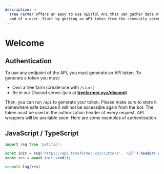 ```yaml
---
description: >-
  Tree Farmer offers an easy to use RESTful API that can gather data of the game
  and of a user. Start by getting an API token from the community server.
---
```


# Welcome

## Authentication

To use any endpoint of the API, you must generate an API token. To generate a token you must:

* Own a tree farm (create one with `/start`)
* Be in our Discord server (join at [**treefarmer.xyz/discord**](https://treefarmer.xyz/discord))

Then, you can run `/api` to generate your token. Please make sure to store it somewhere safe because it will not be accessible again from the bot. The token must be used in the authorization header of every request. API wrappers will be available soon. Here are some examples of authentication.

## JavaScript / TypeScript

```javascript
import req from 'petitio';

const init = req('https://api.treefarmer.xyz/cutters', 'GET').header('Authorization', 'your API token');
const res = await init.send();

console.log(res)
```


